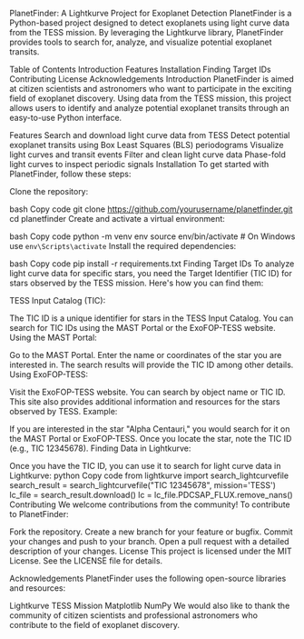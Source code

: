 PlanetFinder: A Lightkurve Project for Exoplanet Detection
PlanetFinder is a Python-based project designed to detect exoplanets using light curve data from the TESS mission. By leveraging the Lightkurve library, PlanetFinder provides tools to search for, analyze, and visualize potential exoplanet transits.

Table of Contents
Introduction
Features
Installation
Finding Target IDs
Contributing
License
Acknowledgements
Introduction
PlanetFinder is aimed at citizen scientists and astronomers who want to participate in the exciting field of exoplanet discovery. Using data from the TESS mission, this project allows users to identify and analyze potential exoplanet transits through an easy-to-use Python interface.

Features
Search and download light curve data from TESS
Detect potential exoplanet transits using Box Least Squares (BLS) periodograms
Visualize light curves and transit events
Filter and clean light curve data
Phase-fold light curves to inspect periodic signals
Installation
To get started with PlanetFinder, follow these steps:

Clone the repository:

bash
Copy code
git clone https://github.com/yourusername/planetfinder.git
cd planetfinder
Create and activate a virtual environment:

bash
Copy code
python -m venv env
source env/bin/activate  # On Windows use `env\Scripts\activate`
Install the required dependencies:

bash
Copy code
pip install -r requirements.txt
Finding Target IDs
To analyze light curve data for specific stars, you need the Target Identifier (TIC ID) for stars observed by the TESS mission. Here's how you can find them:

TESS Input Catalog (TIC):

The TIC ID is a unique identifier for stars in the TESS Input Catalog.
You can search for TIC IDs using the MAST Portal or the ExoFOP-TESS website.
Using the MAST Portal:

Go to the MAST Portal.
Enter the name or coordinates of the star you are interested in.
The search results will provide the TIC ID among other details.
Using ExoFOP-TESS:

Visit the ExoFOP-TESS website.
You can search by object name or TIC ID.
This site also provides additional information and resources for the stars observed by TESS.
Example:

If you are interested in the star "Alpha Centauri," you would search for it on the MAST Portal or ExoFOP-TESS.
Once you locate the star, note the TIC ID (e.g., TIC 12345678).
Finding Data in Lightkurve:

Once you have the TIC ID, you can use it to search for light curve data in Lightkurve:
python
Copy code
from lightkurve import search_lightcurvefile
search_result = search_lightcurvefile("TIC 12345678", mission='TESS')
lc_file = search_result.download()
lc = lc_file.PDCSAP_FLUX.remove_nans()
Contributing
We welcome contributions from the community! To contribute to PlanetFinder:

Fork the repository.
Create a new branch for your feature or bugfix.
Commit your changes and push to your branch.
Open a pull request with a detailed description of your changes.
License
This project is licensed under the MIT License. See the LICENSE file for details.

Acknowledgements
PlanetFinder uses the following open-source libraries and resources:

Lightkurve
TESS Mission
Matplotlib
NumPy
We would also like to thank the community of citizen scientists and professional astronomers who contribute to the field of exoplanet discovery.

